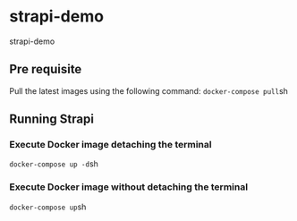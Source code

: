 # strapi-demo
 strapi-demo

## Pre requisite
Pull the latest images using the following command:
```docker-compose pull```sh

## Running Strapi
### Execute Docker image detaching the terminal
```docker-compose up -d```sh

### Execute Docker image without detaching the terminal
```docker-compose up```sh

